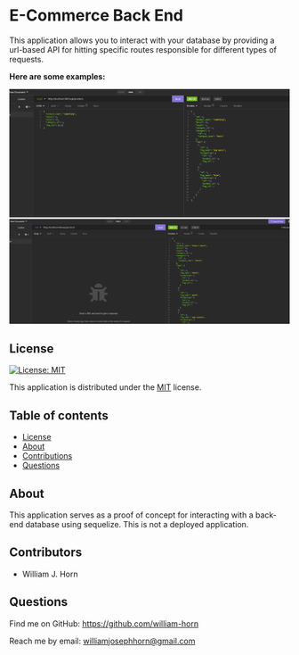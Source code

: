 # E-Commerce Back End
This application allows you to interact with your database by providing a url-based API for hitting specific routes responsible for different types of requests.

**Here are some examples:**

<img src="./package-assets/images/img-2.png">

<img src="./package-assets/images/img-1.png">

## License
  
  [![License: MIT](https://img.shields.io/badge/License-MIT-yellow.svg)](https://opensource.org/licenses/MIT)
  
This application is distributed under the [MIT](https://opensource.org/licenses/MIT) license.
  ## Table of contents
  - [License](#License)
  - [About](#Usage)
  - [Contributions](#Contributions)
  - [Questions](#Questions)

  ## About
This application serves as a proof of concept for interacting with a back-end database using sequelize. This is not a deployed application.


  ## Contributors
  - William J. Horn
  ## Questions
  Find me on GitHub: <https://github.com/william-horn>
  
Reach me by email: williamjosephhorn@gmail.com

